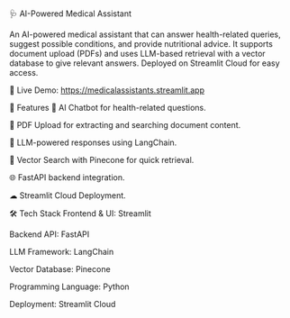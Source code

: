
🩺 AI-Powered Medical Assistant

An AI-powered medical assistant that can answer health-related queries, suggest possible conditions, and provide nutritional advice.
It supports document upload (PDFs) and uses LLM-based retrieval with a vector database to give relevant answers.
Deployed on Streamlit Cloud for easy access.


🔗 Live Demo:
https://medicalassistants.streamlit.app

📌 Features
💬 AI Chatbot for health-related questions.

📄 PDF Upload for extracting and searching document content.

🧠 LLM-powered responses using LangChain.

📂 Vector Search with Pinecone for quick retrieval.

🌐 FastAPI backend integration.

☁ Streamlit Cloud Deployment.

🛠️ Tech Stack
Frontend & UI: Streamlit

Backend API: FastAPI 

LLM Framework: LangChain

Vector Database: Pinecone

Programming Language: Python

Deployment: Streamlit Cloud 
















